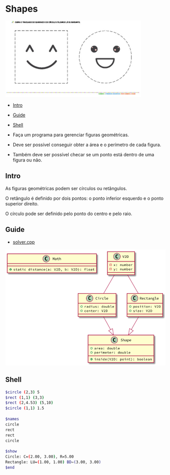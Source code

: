 # Shapes

![cover](cover.jpg)

[](toc)

- [Intro](#intro)
- [Guide](#guide)
- [Shell](#shell)
[](toc)

- Faça um programa para gerenciar figuras geométricas.
- Deve ser possível conseguir obter a área e o perímetro de cada figura.
- Também deve ser possível checar se um ponto está dentro de uma figura ou não.

## Intro

As figuras geométricas podem ser círculos ou retângulos.

O retângulo é definido por dois pontos: o ponto inferior esquerdo e o ponto superior direito.

O círculo pode ser definido pelo ponto do centro e pelo raio.

## Guide

- [solver.cpp](.cache/draft.cpp)

![diagrama](diagrama.png)

[](load)[](diagrama.puml)[](fenced:filter:plantuml)

## Shell

```sh
$circle (2,3) 5
$rect (1,1) (3,3) 
$rect (2,4.53) (5,10)
$circle (1,1) 1.5

$names
circle
rect
rect
circle 

$show
Circle: C=(2.00, 3.00), R=5.00
Rectangle: LU=(1.00, 1.00) BD=(3.00, 3.00)
$end
```